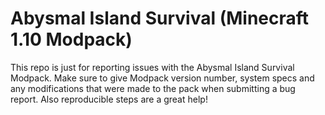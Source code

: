 # Abysmal Island Survival (Minecraft 1.10 Modpack)
This repo is just for reporting issues with the 
Abysmal Island Survival Modpack.
Make sure to give Modpack version number, system specs and any modifications that were made to the pack when submitting a bug report. Also reproducible steps are a great help!
